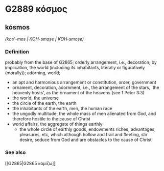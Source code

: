 # G2889 κόσμος

## kósmos

_(kos'-mos | KOH-smose | KOH-smose)_

### Definition

probably from the base of G2865; orderly arrangement, i.e., decoration; by implication, the world (including its inhabitants, literally or figuratively (morally)); adorning, world; 

- an apt and harmonious arrangement or constitution, order, government
- ornament, decoration, adornment, i.e., the arrangement of the stars, 'the heavenly hosts', as the ornament of the heavens (see 1 Peter 3:3)
- the world, the universe
- the circle of the earth, the earth
- the inhabitants of the earth, men, the human race
- the ungodly multitude; the whole mass of men alienated from God, and therefore hostile to the cause of Christ
- world affairs, the aggregate of things earthly
  - the whole circle of earthly goods, endowments riches, advantages, pleasures, etc, which although hollow and frail and fleeting, stir desire, seduce from God and are obstacles to the cause of Christ

### See also

[[G2865|G2865 κομίζω]]

